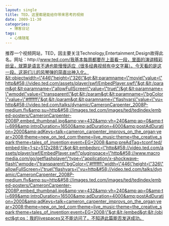 ```yaml
---
layout: single
title: TED，这里都是能给你带来思考的视频
date: 2009-11-30
categories:
  - 博客日记
tags:
  - 心情随笔
---
```


推荐一个视频网站，TED，因主要关注Technology,Entertainment,Design故得此名。网址：http&#58;//www.ted.com/我基本每周都要在上面看一段，里面的演讲精彩纷呈，就算是语言不通也能慢慢适应（很多经典视频有中文字幕）。今天看的是这一段。这哥们儿的风琴弹的简直出神入化。&lt;objectwidth=\"446\"height=\"326\"&gt;&lt;paramname=\"movie\"value=\"http&#58;//video.ted.com/assets/player/swf/EmbedPlayer.swf\"&gt;&lt;/param&gt;&lt;paramname=\"allowFullScreen\"value=\"true\"/&gt;&lt;paramname=\"wmode\"value=\"transparent\"&gt;&lt;/param&gt;&lt;paramname=\"bgColor\"value=\"#ffffff\"&gt;&lt;/param&gt;&lt;paramname=\"flashvars\"value=\"vu=http&#58;//video.ted.com/talks/dynamic/CameronCarpenter_2008P-medium.flv&amp;su=http&#58;//images.ted.com/images/ted/tedindex/embed-posters/CameronCarpenter-2008P.embed_thumbnail.jpg&amp;vw=432&amp;vh=240&amp;ap=0&amp;ti=699&amp;introDuration=16500&amp;adDuration=4000&amp;postAdDuration=2000&amp;adKeys=talk=cameron_carpenter_improvs_on_the_organ;year=2008;theme=new_on_ted_com;theme=live_music;theme=the_creative_spark;theme=tales_of_invention;event=EG+2008;&amp;preAdTag=tconf.ted/embed;tile=1;sz=512x288;\"/&gt;&lt;embedsrc=\"http&#58;//video.ted.com/assets/player/swf/EmbedPlayer.swf\"pluginspace=\"http&#58;//www.macromedia.com/go/getflashplayer\"type=\"application/x-shockwave-flash\"wmode=\"transparent\"bgColor=\"#ffffff\"width=\"446\"height=\"326\"allowFullScreen=\"true\"flashvars=\"vu=http&#58;//video.ted.com/talks/dynamic/CameronCarpenter_2008P-medium.flv&amp;su=http&#58;//images.ted.com/images/ted/tedindex/embed-posters/CameronCarpenter-2008P.embed_thumbnail.jpg&amp;vw=432&amp;vh=240&amp;ap=0&amp;ti=699&amp;introDuration=16500&amp;adDuration=4000&amp;postAdDuration=2000&amp;adKeys=talk=cameron_carpenter_improvs_on_the_organ;year=2008;theme=new_on_ted_com;theme=live_music;theme=the_creative_spark;theme=tales_of_invention;event=EG+2008;\"&gt;&lt;/embed&gt;&lt;/object&gt;ps：我的livespaces又不能访问了，不知道此篇能否发送成功。
